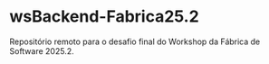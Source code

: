 # wsBackend-Fabrica25.2
Repositório remoto para o desafio final do Workshop da Fábrica de Software 2025.2.

